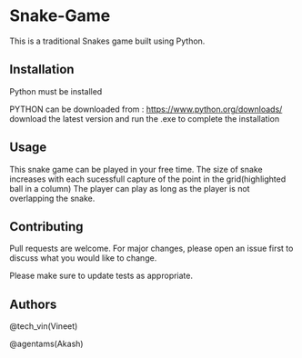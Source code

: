 # Snake-Game
This is a traditional Snakes game built using Python.

## Installation

Python  must be installed

PYTHON can be downloaded from :
 https://www.python.org/downloads/
 download the latest version and run the .exe to complete the installation  

## Usage
This snake game  can be played in your free time. The size of snake increases with each sucessfull capture of the point in the grid(highlighted ball in a column) The player can play as long as the player is not overlapping  the snake.

## Contributing
Pull requests are welcome. For major changes, please open an issue first to discuss what you would like to change.

Please make sure to update tests as appropriate.

## Authors
@tech_vin(Vineet)

@agentams(Akash)
